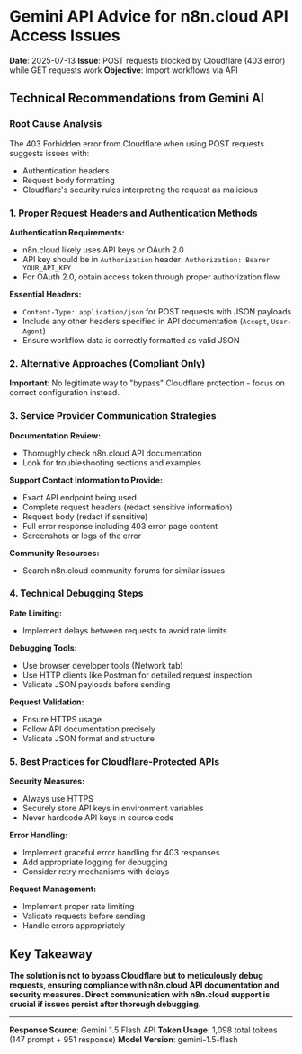 # Gemini API Advice for n8n.cloud API Access Issues

**Date**: 2025-07-13
**Issue**: POST requests blocked by Cloudflare (403 error) while GET requests work
**Objective**: Import workflows via API

## Technical Recommendations from Gemini AI

### Root Cause Analysis
The 403 Forbidden error from Cloudflare when using POST requests suggests issues with:
- Authentication headers
- Request body formatting
- Cloudflare's security rules interpreting the request as malicious

### 1. Proper Request Headers and Authentication Methods

**Authentication Requirements:**
- n8n.cloud likely uses API keys or OAuth 2.0
- API key should be in `Authorization` header: `Authorization: Bearer YOUR_API_KEY`
- For OAuth 2.0, obtain access token through proper authorization flow

**Essential Headers:**
- `Content-Type: application/json` for POST requests with JSON payloads
- Include any other headers specified in API documentation (`Accept`, `User-Agent`)
- Ensure workflow data is correctly formatted as valid JSON

### 2. Alternative Approaches (Compliant Only)
**Important**: No legitimate way to "bypass" Cloudflare protection - focus on correct configuration instead.

### 3. Service Provider Communication Strategies

**Documentation Review:**
- Thoroughly check n8n.cloud API documentation
- Look for troubleshooting sections and examples

**Support Contact Information to Provide:**
- Exact API endpoint being used
- Complete request headers (redact sensitive information)
- Request body (redact if sensitive)
- Full error response including 403 error page content
- Screenshots or logs of the error

**Community Resources:**
- Search n8n.cloud community forums for similar issues

### 4. Technical Debugging Steps

**Rate Limiting:**
- Implement delays between requests to avoid rate limits

**Debugging Tools:**
- Use browser developer tools (Network tab)
- Use HTTP clients like Postman for detailed request inspection
- Validate JSON payloads before sending

**Request Validation:**
- Ensure HTTPS usage
- Follow API documentation precisely
- Validate JSON format and structure

### 5. Best Practices for Cloudflare-Protected APIs

**Security Measures:**
- Always use HTTPS
- Securely store API keys in environment variables
- Never hardcode API keys in source code

**Error Handling:**
- Implement graceful error handling for 403 responses
- Add appropriate logging for debugging
- Consider retry mechanisms with delays

**Request Management:**
- Implement proper rate limiting
- Validate requests before sending
- Handle errors appropriately

## Key Takeaway
**The solution is not to bypass Cloudflare but to meticulously debug requests, ensuring compliance with n8n.cloud API documentation and security measures. Direct communication with n8n.cloud support is crucial if issues persist after thorough debugging.**

---
**Response Source**: Gemini 1.5 Flash API
**Token Usage**: 1,098 total tokens (147 prompt + 951 response)
**Model Version**: gemini-1.5-flash